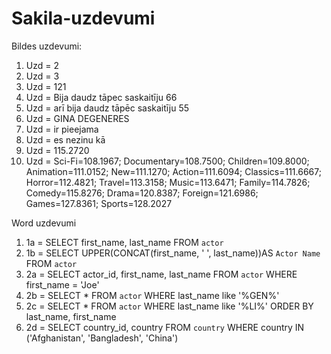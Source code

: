 # Sakila-uzdevumi
Bildes uzdevumi:
1) Uzd = 2
2) Uzd = 3
3) Uzd = 121
4) Uzd = Bija daudz tāpec saskaitīju 66
5) Uzd = arī bija daudz tāpēc saskaitīju 55
6) Uzd = GINA DEGENERES
7) Uzd = ir pieejama
8) Uzd = es nezinu kā
9) Uzd = 115.2720
10) Uzd = Sci-Fi=108.1967; Documentary=108.7500; Children=109.8000; Animation=111.0152; New=111.1270; Action=111.6094; Classics=111.6667; Horror=112.4821; Travel=113.3158; Music=113.6471; Family=114.7826; Comedy=115.8276; Drama=120.8387; Foreign=121.6986; Games=127.8361; Sports=128.2027

Word uzdevumi
1) 1a = SELECT first_name, last_name FROM `actor`
2) 1b = SELECT UPPER(CONCAT(first_name, ' ', last_name))AS `Actor Name` FROM `actor`
3) 2a = SELECT actor_id, first_name, last_name FROM `actor` WHERE first_name = 'Joe'
4) 2b = SELECT * FROM `actor` WHERE last_name like '%GEN%'
5) 2c = SELECT * FROM `actor` WHERE last_name like '%LI%' ORDER BY last_name, first_name
6) 2d = SELECT country_id, country FROM `country` WHERE country IN ('Afghanistan', 'Bangladesh', 'China')
